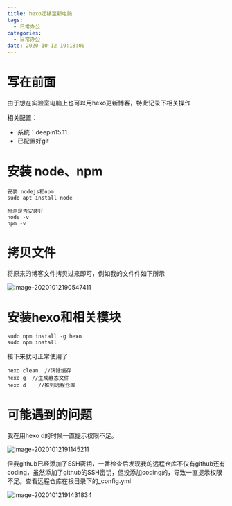 ```yaml
---
title: hexo迁移至新电脑
tags:
  - 日常办公
categories:
  - 日常办公
date: 2020-10-12 19:18:00
---
```

# 写在前面

由于想在实验室电脑上也可以用hexo更新博客，特此记录下相关操作

相关配置：

- 系统：deepin15.11
- 已配置好git



# 安装 node、npm

```
安装 nodejs和npm 
sudo apt install node

检测是否安装好
node -v
npm -v
```

# 拷贝文件

将原来的博客文件拷贝过来即可，例如我的文件件如下所示

![image-20201012190547411](https://cdn.jsdelivr.net/gh/zss192/Typora-notes@master/images/image-20201012190547411.png)

# 安装hexo和相关模块

```
sudo npm install -g hexo
sudo npm install
```

接下来就可正常使用了

```
hexo clean  //清除缓存
hexo g  //生成静态文件
hexo d    //推到远程仓库
```

# 可能遇到的问题

我在用hexo d的时候一直提示权限不足。

![image-20201012191145211](https://cdn.jsdelivr.net/gh/zss192/Typora-notes@master/images/image-20201012191145211.png)

但我github已经添加了SSH密钥，一番检查后发现我的远程仓库不仅有github还有coding，虽然添加了github的SSH密钥，但没添加coding的，导致一直提示权限不足。查看远程仓库在根目录下的_config.yml

![image-20201012191431834](https://cdn.jsdelivr.net/gh/zss192/Typora-notes@master/images/image-20201012191431834.png)